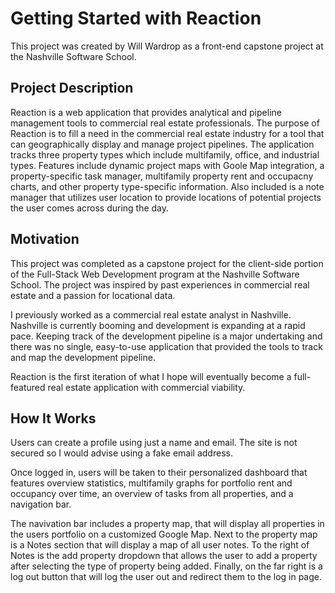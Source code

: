 # Getting Started with Reaction

This project was created by Will Wardrop as a front-end capstone project at the Nashville Software School.

## Project Description
Reaction is a web application that provides analytical and pipeline management tools to commercial real estate professionals.  The purpose of Reaction is to fill a need in the commercial real estate industry for a tool that can geographically display and manage project pipelines.  The application tracks three property types which include multifamily, office, and industrial types. Features include dynamic project maps with Goole Map integration, a property-specific task manager, multifamily property rent and occupacny charts, and other property type-specific information.  Also included is a note manager that utilizes user location to provide locations of potential projects the user comes across during the day.

## Motivation

This project was completed as a capstone project for the client-side portion of the Full-Stack Web Development program at the Nashville Software School. The project was inspired by past experiences in commercial real estate and a passion for locational data.


I previously worked as a commercial real estate analyst in Nashville.  Nashville is currently booming and development is expanding at a rapid pace.  Keeping track of the development pipeline is a major undertaking and there was no single, easy-to-use application that provided the tools to track and map the development pipeline.

Reaction is the first iteration of what I hope will eventually become a full-featured real estate application with commercial viability.


## How It Works
Users can create a profile using just a name and email.  The site is not secured so I would advise using a fake email address.

Once logged in, users will be taken to their personalized dashboard that features overview statistics, multifamily graphs for portfolio rent and occupancy over time, an overview of tasks from all properties, and a navigation bar.

The navivation bar includes a property map, that will display all properties in the users portfolio on a customized Google Map.  Next to the property map is a Notes section that will display a map of all user notes.  To the right of Notes is the add property dropdown that allows the user to add a property after selecting the type of property being added.  Finally, on the far right is a log out button that will log the user out and redirect them to the log in page.


